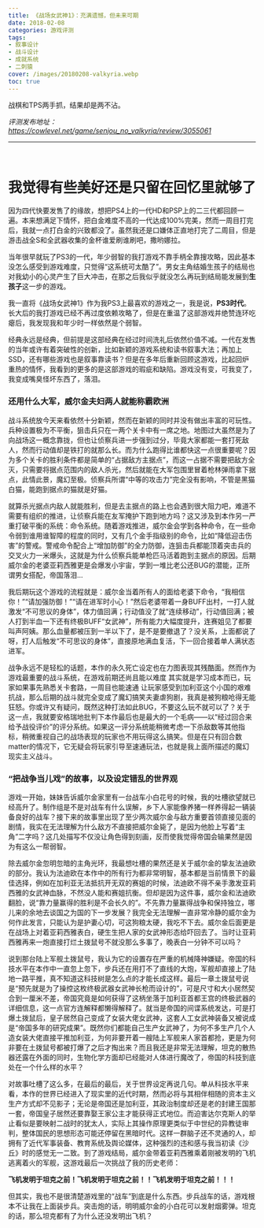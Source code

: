 ```yaml
---
title: 《战场女武神1》：充满遗憾，但未来可期
date: 2018-02-08
categories: 游戏评测
tags: 
- 叙事设计
- 战斗设计
- 成就系统
- 二刺猿
cover: /images/20180208-valkyria.webp
toc: true
---
```


战棋和TPS两手抓，结果却是两不沾。

<!--more-->

*评测发布地址：https://cowlevel.net/game/senjou_no_valkyria/review/3055061*

---

</br>

# 我觉得有些美好还是只留在回忆里就够了

因为四代快要发售了的缘故，想把PS4上的一代HD和PSP上的二三代都回顾一遍。本来想满足下情怀，把白金难度不高的一代达成100%完美，然而一周目打完后，我就一点打白金的兴致都没了。虽然我还是口嫌体正直地打完了二周目，但是游击战全S和全武器收集的金杯谁爱刷谁刷吧，撒哟娜拉。

当年很早就玩了PS3的一代，年少弱智的我打游戏不靠手柄全靠搜攻略，因此基本没怎么感受到游戏难度，只觉得“这系统可太酷了”。男女主角结婚生孩子的结局也对我幼小的心灵产生了巨大冲击，在那之后我似乎就没怎么再玩到结局能发展到**生孩子**这一步的游戏。

我一直将《战场女武神1》作为我PS3上最喜欢的游戏之一，我是说，**PS3时代**。长大后的我打游戏已经不再过度依赖攻略了，但是在重温了这部游戏并绝赞连环吃瘪后，我发现我和年少时一样依然是个弱智。

经典永远是经典，但前提是这部经典在经过时间洗礼后依然价值不减。一代在发售的当年或许有着突破性的创新，比如新颖的游戏系统和读书叙事大法；再加上SSD，还有哪些游戏也是叙事靠读书？但是在多年后重新回顾这游戏，比起回炉重热的情怀，我看到的更多的是这部游戏的瑕疵和缺陷。游戏没有变，可我变了，我变成嘴臭怪坏东西了，落泪。

### **还用什么大军，威尔金夫妇两人就能称霸欧洲**

战斗系统放今天来看依然十分新颖，然而在新颖的同时并没有做出丰富的可玩性。兵种设置极为不平衡，狙击兵只在一两个关卡中有一席之地。地图过大虽然是为了向战场这一概念靠拢，但也让侦察兵进一步强到过分，毕竟大家都能一套打死敌人，然而行动值却是铁打的就那么长。而为什么跑得比谁都快这一点很重要呢？因为多个关卡的胜利条件都是简单的“占据敌方主据点”，而这一占据不需要把敌方全灭，只需要将据点范围内的敌人杀光，然后就能在大军包围里冒着枪林弹雨拿下据点，此情此景，魔幻至极。侦察兵所谓“中等的攻击力”完全没有影响，不管是黑猫白猫，能跑到据点的猫就是好猫。

就算杀光据点内敌人就能胜利，但是去主据点的路上也会遇到很大阻力吧，难道不需要有组织的推进，让侦察兵能在友军掩护下跑到地方吗？这又涉及到本作另一严重打破平衡的系统：命令系统。随着游戏推进，威尔金会学到各种命令，在一些命令弱到谁用谁智障的程度的同时，又有几个金手指级别的命令，比如“降低迎击伤害”的警戒。警戒命令配合上“增加防御”的全力防御，连狙击兵都能顶着突击兵的交叉火力一米爆头，这就是为什么侦察兵能单枪匹马活着跑到主据点的原因。后期威尔金的老婆亚莉西雅更是会爆发小宇宙，学到一堆比老公还BUG的潜能，正所谓男女搭配，帝国落泪...

我后期玩这个游戏的流程就是：威尔金当着所有人的面给老婆下命令，“我相信你！”“请加强防御！”“请在进军时小心！”然后老婆带着一身BUFF出村，一打人就激发“不可思议的身体”，体力值回满；行动值没了就“连续移动”，行动值回满；被人打到半血一下还有终极BUFF“女武神”，所有能力大幅度提升，连赛姐见了都要叫声阿姨。那么血量都被压到一半以下了，是不是要撤退了？没关系，上面都说了呀，打人后触发“不可思议的身体”，直接原地满血复活，下一回合接着单人满状态进军。

战争永远不是轻松的话题，本作的永久死亡设定也在力图表现其残酷面。然而作为游戏最重要的战斗系统，在游戏前期还尚且能以难度 其实就是学习成本而已，玩家如果事先熟悉关卡套路，一周目也能速通 让玩家感受到加利亚这个小国的艰难抗战，那么后期的战斗就完全变成了魔幻搞笑夫妻虐狗剧，我真是被狗粮呛得无能狂怒。你或许又有疑问，既然这种打法如此BUG，不要这么玩不就可以了？关于这一点，我就要安格瑞地批判下本作最后也是最大的一个毛病——以“经过回合来给予战役评价”的评分系统。如果这一评分系统能稍微考虑一下杀敌数等其他指标，稍微重视自己的战场表现的玩家也不用玩得这么搞笑。但是在只有回合数matter的情况下，它无疑会将玩家引导至速通玩法，也就是我上面所描述的魔幻现实主义战斗。

### **“把战争当儿戏”的故事，以及设定错乱的世界观**

游戏一开始，妹妹告诉威尔金家里有一台战车小白花号的时候，我的吐槽欲望就已经高升了。制作组是不是对战车有什么误解，乡下人家能像养猪一样养得起一辆装备良好的战车？接下来的故事里出现了至少两次威尔金与敌方重要首领直接见面的剧情，我实在无法理解为什么敌方不直接把威尔金毙了，是因为他脸上写着“主角”二字吗？这几处描写不仅没让角色得到刻画，反而使我觉得帝国会输果然是因为有这么一帮弱智。

除去威尔金忽明忽暗的主角光环，我最想吐槽的果然还是关于威尔金的挚友法迪欧的部分。我认为法迪欧在本作中的所有行为都非常明智，基本都是当前情景下的最佳选择，例如在加利亚无法抵抗开无双的赛姐的时候，法迪欧不得不亲手激发亚莉西雅的女武神血脉，不然没人能和赛姐抗衡。但却是因为这件事，威尔金和法迪欧翻脸，说“靠力量赢得的胜利是不会长久的”。不先靠力量赢得战争和保持独立，哪儿来的余地去谈国之为国的下一步发展？我完全无法理解一直非常冷静的威尔金为何作此发言，只能认为是护妻心切，可这狗粮太硬，我吃不下去。威尔金后面更是在战场上对着亚莉西雅表白，硬生生把人家的女武神形态给吓回去了。当时让亚莉西雅再来一炮直接打烂土拨鼠号不就没那么多事了，晚表白一分钟不可以吗？

说到那台陆上军舰土拨鼠号，我认为它的设置存在严重的机械降神嫌疑。帝国的科技水平在本作中一直忽上忽下，步兵还在用打不了直线的大炮，军舰却直接上了陆地一路平推，真不知道这科技树是怎么点的才能长成这样。最后一章土拨鼠号说是“预先就是为了操控这枚终极武器女武神长枪而设计的”，可是尺寸和大小居然契合到一厘米不差，帝国究竟是如何获得了这柄坐落于加利亚首都王宫的终极武器的详细信息，这一点官方连解释都懒得解释了。就当是帝国的间谍系统发达，可是打爆土拨鼠后，皇子居然自己变成了女装大佬女武神，这套人工女武神装备又被说成是“帝国多年的研究成果”。既然你们都能自己生产女武神了，为何不多生产几个人造女装大佬直接平推加利亚，为何非要开着一艘陆上军舰来人家首都抢，更是为何非要在土拨鼠号都被打爆了之后才掏出来？而且我还是非常无法理解，坦克的散热器还露在外面的同时，生物化学方面却已经能对人体进行魔改了，帝国的科技到底处在一个什么样的水平？

对故事吐槽了这么多，在最后的最后，关于世界设定再说几句。单从科技水平来看，本作的世界已经进入了现实里的近代时期，然而必将与其相伴相随的资本主义生产方式却不见影子；无论是帝国还是加利亚，其政治制度却还是老的封建王国那一套，帝国皇子居然还要靠娶王家公主才能获得正式地位。而迫害达尔克斯人的举止看似是要映射二战时的犹太人，实际上其操作原理更类似于中世纪的异教徒审判，整体国民的思想形态可能还停留在黑暗时代。这样一群脑子还不灵通的人，却拥有了近代军事装备、教育系统及舆论媒体，这种强烈的违和感与我当初读《沙丘》时的感觉无一二致。到了游戏结局，威尔金带着亚莉西雅乘着刚被发明的飞机逃离着火的军舰，这游戏最后一次挑战了我的历史老师：

**飞机发明于坦克之前！飞机发明于坦克之前！！飞机发明于坦克之前！！！**

但其实，我也不是很清楚游戏里的“战车”到底是什么东西。步兵战车的话，游戏根本不让我在上面装步兵。突击炮的话，明明威尔金的小白花可以发射烟雾弹。坦克的话，那么坦克都有了为什么还没发明出飞机？

</br>
